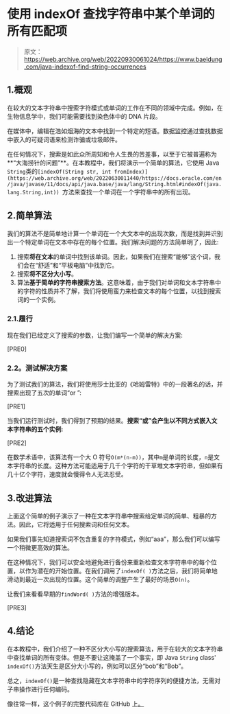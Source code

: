 # 使用 indexOf 查找字符串中某个单词的所有匹配项

> 原文：<https://web.archive.org/web/20220930061024/https://www.baeldung.com/java-indexof-find-string-occurrences>

## 1.概观

在较大的文本字符串中搜索字符模式或单词的工作在不同的领域中完成。例如，在生物信息学中，我们可能需要找到染色体中的 DNA 片段。

在媒体中，编辑在浩如烟海的文本中找到一个特定的短语。数据监控通过查找数据中嵌入的可疑词语来检测诈骗或垃圾邮件。

在任何情况下，搜索是如此众所周知和令人生畏的苦差事，以至于它被普遍称为**“大海捞针的问题”**。在本教程中，我们将演示一个简单的算法，它使用 Java `String`类的`[indexOf(String str, int fromIndex)](https://web.archive.org/web/20220630011440/https://docs.oracle.com/en/java/javase/11/docs/api/java.base/java/lang/String.html#indexOf(java.lang.String,int)) `方法来查找一个单词在一个字符串中的所有出现。

## 2.简单算法

我们的算法不是简单地计算一个单词在一个大文本中的出现次数，而是找到并识别出一个特定单词在文本中存在的每个位置。我们解决问题的方法简单明了，因此:

1.  搜索**将在文本**的单词中找到该单词。因此，如果我们在搜索“能够”这个词，我们会在“舒适”和“平板电脑”中找到它。
2.  搜索**将不区分大小写**。
3.  算法**基于简单的字符串搜索方法**。这意味着，由于我们对单词和文本字符串中的字符的性质并不了解，我们将使用蛮力来检查文本的每个位置，以找到搜索词的一个实例。

### 2.1.履行

现在我们已经定义了搜索的参数，让我们编写一个简单的解决方案:

[PRE0]

### **2.2。测试解决方案**

为了测试我们的算法，我们将使用莎士比亚的《哈姆雷特》中的一段著名的话，并搜索出现了五次的单词“or ”:

[PRE1]

当我们运行测试时，我们得到了预期的结果。**搜索“或”会产生以不同方式嵌入文本字符串的五个实例:**

[PRE2]

在数学术语中，该算法有一个大 O 符号`O(m*(n-m))`，其中`m`是单词的长度，`n`是文本字符串的长度。这种方法可能适用于几千个字符的干草堆文本字符串，但如果有几十亿个字符，速度就会慢得令人无法忍受。

## 3.改进算法

上面这个简单的例子演示了一种在文本字符串中搜索给定单词的简单、粗暴的方法。因此，它将适用于任何搜索词和任何文本。

如果我们事先知道搜索词不包含重复的字符模式，例如“aaa”，那么我们可以编写一个稍微更高效的算法。

在这种情况下，我们可以安全地避免进行备份来重新检查文本字符串中的每个位置，以作为潜在的开始位置。在我们调用了`indexOf( )`方法之后，我们将简单地滑动到最近一次出现的位置。这个简单的调整产生了最好的场景`O(n)`。

让我们来看看早期的`findWord( )`方法的增强版本。

[PRE3]

## 4.结论

在本教程中，我们介绍了一种不区分大小写的搜索算法，用于在较大的文本字符串中查找单词的所有变体。但是不要让这掩盖了一个事实，即 Java `String` class' `indexOf()`方法天生是区分大小写的，例如可以区分“bob”和“Bob”。

总之，`indexOf()`是一种查找隐藏在文本字符串中的字符序列的便捷方法，无需对子串操作进行任何编码。

像往常一样，这个例子的完整代码库在 GitHub 上[。](https://web.archive.org/web/20220630011440/https://github.com/eugenp/tutorials/tree/master/core-java-modules/core-java-string-algorithms)